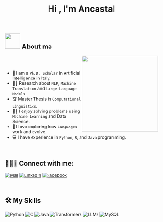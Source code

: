 <h1 align="center">Hi , I'm Ancastal</h1>



<br>


	
## <picture><img src = "https://github.com/7oSkaaa/7oSkaaa/blob/main/Images/about_me.gif?raw=true" width = 50px></picture> About me

<picture> <img align="right" src="https://github.com/7oSkaaa/7oSkaaa/blob/main/Images/Right_Side.gif?raw=true" width = 250px></picture>

<br><br>

- :school: I am a `Ph.D. Scholar` in Artificial Intelligence in Italy.
- :student: Research about `NLP`, `Machine Translation` and `Large Language Models`.
- :trophy: Master Thesis in `Computational Linguistics`.
- :technologist: I enjoy solving problems using `Machine Learning` and Data Science.
- :brain: I love exploring how `Languages` work and evolve.
- :computer: I have experience in `Python`, `R`, and `Java` programming.

<br>


## 🧑🏻‍💻 **Connect with me**:

<a href="mailto:antonio.castaldo@phd.unipi.it">![Mail](https://img.shields.io/badge/Gmail-D14836?style=for-the-badge&logo=gmail&logoColor=white)</a>
<a href="https://www.linkedin.com/in/antonio-castaldo/">![LinkedIn](https://img.shields.io/badge/LinkedIn-0077B5?style=for-the-badge&logo=linkedin&logoColor=white)</a>
<a href="/">![Facebook](https://img.shields.io/badge/Facebook-1877F2?style=for-the-badge&logo=facebook&logoColor=white)</a>

<br>

## 🛠️ My Skills

<p align="center">


    
![Python](https://img.shields.io/badge/Python%20-%2314354C.svg?style=for-the-badge&logo=python&logoColor=white)
![C](https://img.shields.io/badge/C%20-%232370ED.svg?style=for-the-badge&logo=c&logoColor=white)
![Java](https://img.shields.io/badge/Java-ED8B00?style=for-the-badge&logo=openjdk&logoColor=white)
![Transformers](https://img.shields.io/badge/🤗%20Transformers-FFCC4D?style=for-the-badge&logo=huggingface&logoColor=black)
![LLMs](https://img.shields.io/badge/LLMs1D3557?style=for-the-badge&logo=openai&logoColor=white)
![MySQL](https://img.shields.io/badge/MySQL-005C84?style=for-the-badge&logo=mysql&logoColor=white)
<br>   

&emsp; 
